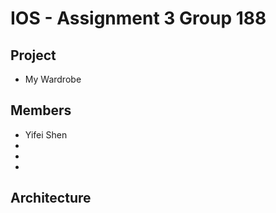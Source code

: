 # IOS - Assignment 3 Group 188

Project
---
- My Wardrobe 

Members
---
- Yifei Shen
- 
- 
- 

Architecture
---
